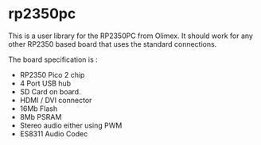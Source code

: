 # rp2350pc

This is a user library for the RP2350PC from Olimex. It should work for any other RP2350 based board that uses the standard connections.

The board specification is :

- RP2350 Pico 2 chip
- 4 Port USB hub
- SD Card on board.
- HDMI / DVI connector
- 16Mb Flash
- 8Mb PSRAM
- Stereo audio either using PWM
- ES8311 Audio Codec

